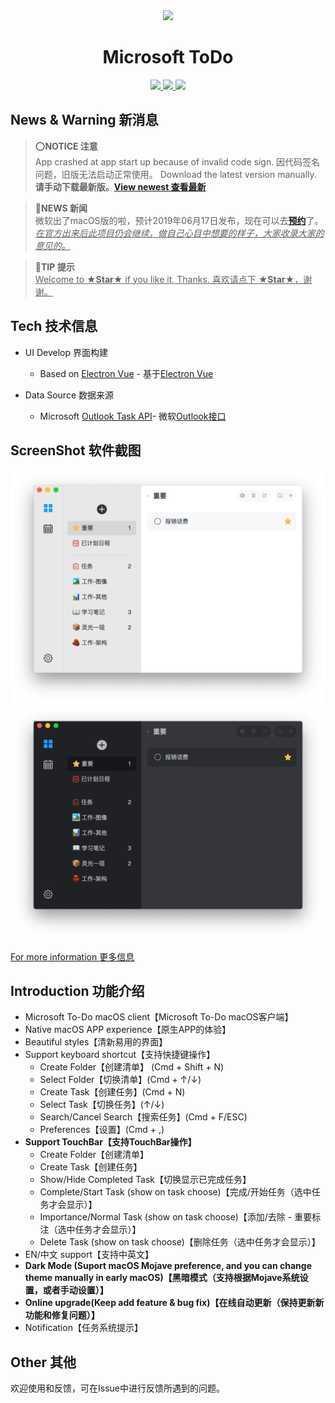 
<div align="center">
  <a src="https://woolson.github.io/microsoft-todo-for-mac/" target="_blank">
    <img src="https://user-images.githubusercontent.com/27878293/58305716-ac3ec880-7e2b-11e9-8ea3-8ad2b6f5032a.png" />
  </a>
</div>

<h1 align="center">Microsoft ToDo</h1>

<div align="center">
<a href="https://woolson.github.io/npmer-page/">
<img src="https://woolson.gitee.io/npmer-badge/DarkMode%20%E9%BB%91%E6%9A%97%E6%A8%A1%E5%BC%8F-555555-Supported%20%E6%94%AF%E6%8C%81-46bc99-gear-ffffff-square-flat-plain.svg" />
<img src="https://woolson.gitee.io/npmer-badge/TouchBar-555555-Supported%20%E6%94%AF%E6%8C%81-e05d44-up-ffffff-square-flat-plain.svg" />
<img src="https://woolson.gitee.io/npmer-badge/version%20%E7%89%88%E6%9C%AC-555555-2.2.1-7289da-check-ffffff-square-flat-plain.svg" />
</a>
</div>

## News & Warning 新消息

> ⭕️**NOTICE 注意**  
> App crashed at app start up because of invalid code sign. 因代码签名问题，旧版无法启动正常使用。
> Download the latest version manually. **请手动下载最新版。**[**View newest 查看最新**](https://github.com/woolson/microsoft-todo-mac/releases/)  

>🔆**NEWS 新闻**  
> 微软出了macOS版的啦，预计2019年06月17日发布，现在可以去[**预约**](https://itunes.apple.com/cn/app/microsoft-to-do/id1274495053?mt=12)了。<br/>
> *<u>在官方出来后此项目仍会继续，做自己心目中想要的样子，大家收录大家的意见的。</u>*

> 🎉**TIP 提示**  
> <u>Welcome to **★Star★** if you like it, Thanks. 喜欢请点下 **★Star★**，谢谢。</u>

## Tech 技术信息

- UI Develop 界面构建
  - Based on [Electron Vue](https://simulatedgreg.gitbooks.io/electron-vue/) - 基于[Electron Vue](https://simulatedgreg.gitbooks.io/electron-vue/)

- Data Source 数据来源
  - Microsoft [Outlook Task API](https://docs.microsoft.com/en-us/previous-versions/office/office-365-api/api/version-2.0/task-rest-operations)- 微软[Outlook接口](https://docs.microsoft.com/en-us/previous-versions/office/office-365-api/api/version-2.0/task-rest-operations)

## ScreenShot 软件截图

![Light](./website/src/assets/190816-01.gif)
![Dark](./website/src/assets/190816-02.gif)

[For more information 更多信息](https://woolson.github.io/microsoft-todo-mac/)

## Introduction 功能介绍

- Microsoft To-Do macOS client【Microsoft To-Do macOS客户端】
- Native macOS APP experience【原生APP的体验】
- Beautiful styles【清新易用的界面】
- Support keyboard shortcut【支持快捷键操作】
  - Create Folder【创建清单】 (Cmd + Shift + N)
  - Select Folder【切换清单】(Cmd + ↑/↓)
  - Create Task【创建任务】(Cmd + N)
  - Select Task【切换任务】(↑/↓)
  - Search/Cancel Search【搜索任务】(Cmd + F/ESC)
  - Preferences【设置】(Cmd + ,)
- **Support TouchBar【支持TouchBar操作】**
  - Create Folder【创建清单】
  - Create Task【创建任务】
  - Show/Hide Completed Task【切换显示已完成任务】
  - Complete/Start Task (show on task choose)【完成/开始任务（选中任务才会显示）】
  - Importance/Normal Task (show on task choose)【添加/去除 - 重要标注（选中任务才会显示）】
  - Delete Task (show on task choose)【删除任务（选中任务才会显示）】
- EN/中文 support【支持中英文】
- **Dark Mode (Suport macOS Mojave preference, and you can change theme manually in early macOS)【黑暗模式（支持根据Mojave系统设置，或者手动设置）】**
- **Online upgrade(Keep add feature & bug fix)【在线自动更新（保持更新新功能和修复问题）】**
- Notification【任务系统提示】

## Other 其他

欢迎使用和反馈，可在Issue中进行反馈所遇到的问题。
